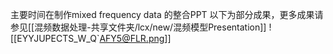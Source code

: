 主要时间在制作mixed frequency data 的整合PPT
以下为部分成果，更多成果请参见[[混频数据处理-共享文件夹/lcx/new/混频模型Presentation]]
![[EYYJUPECTS_W_Q`AFY5@FLR.png]]
